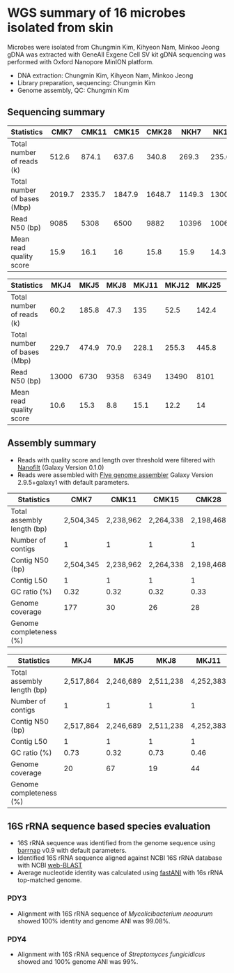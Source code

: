 # WGS summary of 16 microbes isolated from skin

Microbes were isolated from Chungmin Kim, Kihyeon Nam, Minkoo Jeong
gDNA was extracted with GeneAll Exgene Cell SV kit
gDNA sequencing was performed with Oxford Nanopore MinION platform.

* DNA extraction: Chungmin Kim, Kihyeon Nam, Minkoo Jeong
* Library preparation, sequencing: Chungmin Kim
* Genome assembly, QC: Chungmin Kim

## Sequencing summary

Statistics | CMK7 | CMK11 | CMK15 | CMK28 | NKH7 | NK14 | NKH16 | MKJ2
---- | ---- | ---- | ---- | ---- | ---- | ---- | ---- | ----
Total number of reads (k) | 512.6 |874.1 | 637.6 | 340.8 | 269.3 | 235.6 | 422.9 | 28.9
Total number of bases (Mbp) | 2019.7 |2335.7 | 1847.9 | 1648.7 | 1149.3 | 1300.6 | 2837.3 | 50
Read N50 (bp) | 9085 |5308 | 6500 | 9882 | 10396 | 10063 | 12417 | 10582
Mean read quality score | 15.9 |16.1 | 16 | 15.8 | 15.9 | 14.3 | 16 | 8.6

Statistics | MKJ4 | MKJ5 | MKJ8 | MKJ11 | MKJ12 | MKJ25 | NKH8 | CSBL15
---- | ---- | ---- | ---- | ---- | ---- | ---- | ---- | ----
Total number of reads (k) | 60.2 | 185.8 | 47.3 | 135 | 52.5 | 142.4 | 63.7 | 288.8
Total number of bases (Mbp) | 229.7 | 474.9 | 70.9 | 228.1 | 255.3 | 445.8 | 229.4 | 1196
Read N50 (bp) | 13000 | 6730 | 9358 | 6349 | 13490 | 8101 | 14557 | 8188
Mean read quality score | 10.6 | 15.3 | 8.8 | 15.1 | 12.2 | 14 | 9.9 | 16

## Assembly summary

* Reads with quality score and length over threshold were filtered with [Nanofilt](https://github.com/wdecoster/nanofilt) (Galaxy Version 0.1.0)
* Reads were assembled with [Flye genome assembler](https://github.com/fenderglass/Flye) Galaxy Version 2.9.5+galaxy1 with default parameters.


Statistics | CMK7 | CMK11 | CMK15 | CMK28 | NKH7 | NK14 | NKH16 | MKJ2
---- | ---- | ---- | ---- | ---- | ---- | ---- | ---- | ----
Total assembly length (bp) | 2,504,345 | 2,238,962 | 2,264,338 | 2,198,468 | 2,436,555 | 2,483,457 | 2,504,346 | 2,520,519
Number of contigs | 1 | 1 | 1 | 1 | 1 | 1 | 1 | 1
Contig N50 (bp) | 2,504,345 | 2,238,962 | 2,264,338 | 2,198,468 | 2,436,555 | 2,483,457 | 2,504,346 | 2,520,519
Contig L50 | 1 | 1 | 1 | 1 | 1 | 1 | 1 | 1
GC ratio (%) | 0.32 | 0.32 | 0.32 | 0.33 | 0.32 | 0.32 | 0.27 | 0.73
Genome coverage | 177 | 30 | 26 | 28 | 77 | 73 | 67 | 13
Genome completeness (%) | 

Statistics | MKJ4 | MKJ5 | MKJ8 | MKJ11 | MKJ12 | MKJ25 | NKH8 | CSBL15
---- | ---- | ---- | ---- | ---- | ---- | ---- | ---- | ----
Total assembly length (bp) | 2,517,864 | 2,246,689 | 2,511,238 | 4,252,383 | 5,361,359 | 2,499,638 | 5,137,574 | 2,404,989
Number of contigs | 1 | 1 | 1 | 1 | 3 | 1 | 4 | 1
Contig N50 (bp) | 2,517,864 | 2,246,689 | 2,511,238 | 4,252,383 | 5,361,359 | 2,499,638 | 5,137,574 | 2,404,989
Contig L50 | 1 | 1 | 1 | 1 | 1 | 1 | 1 | 1
GC ratio (%) | 0.73 | 0.32 | 0.73 | 0.46 | 0.56 | 0.44 | 0.71 | 0.32
Genome coverage | 20 | 67 | 19 | 44 | 40 | 31 | 39 | 99
Genome completeness (%) | 


## 16S rRNA sequence based species evaluation

* 16S rRNA sequence was identified from the genome sequence using [barrnap](https://github.com/tseemann/barrnap) v0.9 with default parameters.
* Identified 16S rRNA sequence aligned against NCBI 16S rRNA database with NCBI [web-BLAST](https://blast.ncbi.nlm.nih.gov/Blast.cgi)
* Average nucleotide identity was calculated using [fastANI](https://github.com/ParBLiSS/FastANI) with 16s rRNA top-matched genome.

### PDY3

* Alignment with 16S rRNA sequence of _Mycolicibacterium neoaurum_ showed 100% identity and genome ANI was 99.08%.

### PDY4

* Alignment with 16S rRNA sequence of _Streptomyces fungicidicus_ showed and 100% genome ANI was 99%.
